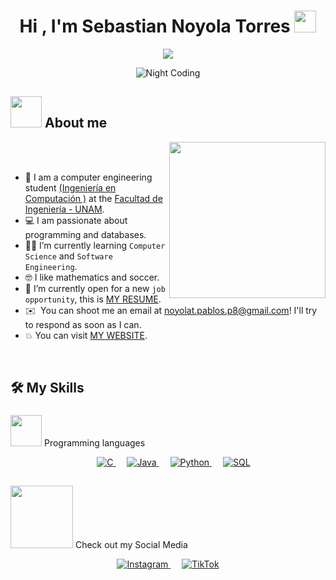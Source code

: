 <h1 align="center">Hi , I'm Sebastian Noyola Torres <img src="https://media.giphy.com/media/hvRJCLFzcasrR4ia7z/giphy.gif" width="35"></h1>
<p align="center">
  <a href="https://github.com/DenverCoder1/readme-typing-svg"><img src="https://readme-typing-svg.herokuapp.com?font=Time+New+Roman&color=%23C8BE25&size=25&center=true&vCenter=true&width=600&height=100&lines=Computer+Engineering+Student"></a>
</p>

<div align="center">
  <img alt="Night Coding" src="https://media.giphy.com/media/BPJmthQ3YRwD6QqcVD/giphy.gif?cid=790b7611345qxgxdk809v03uc1upnk4ekxffzskrk0796770&ep=v1_gifs_trending&rid=giphy.gif&ct=g">
</div>

## <picture><img src = "https://media.giphy.com/media/v1.Y2lkPTc5MGI3NjExZW8zd3B5eXdyeWc1cjc4bXI0cmZreHZsdjYyeXBic2N3ZGV0c2FwNSZlcD12MV9naWZzX3NlYXJjaCZjdD1n/Rr6J53cRIwdBS/giphy.gif" width = 50px></picture> About me

<picture> <img align="right" src="https://media.giphy.com/media/v1.Y2lkPTc5MGI3NjExOGY5YzBsb3EyNnJsYzMzZDc0MGd5MW16NjFxbWlpZGY3MWpmOTE1diZlcD12MV9naWZzX3NlYXJjaCZjdD1n/R57wFjQdyDaBq/giphy.gif" width = 250px></picture>

<br><br>

- :school: I am a computer engineering student [(Ingeniería en Computación
)](https://www.ingenieria.unam.mx/programas_academicos/licenciatura/computacion.php) at the [Facultad de Ingeniería - UNAM](https://www.ingenieria.unam.mx/).
- :computer: I am passionate about programming and databases.
- :student: I’m currently learning `Computer Science` and `Software Engineering`.
- :nerd_face: I like mathematics and soccer.
- :thinking: I’m currently open for a new `job opportunity`, this is [MY RESUME](http://lnkiy.in/Ahmed_Hossam_Resume).
- ✉️ &nbsp;You can shoot me an email at noyolat.pablos.p8@gmail.com! I'll try to respond as soon as I can.
- :boom: You can visit [MY WEBSITE](https://cutt.ly/Ahmed_Hossam_Website).
<br>

## 🛠️ My Skills

### <picture> 
<img src="https://github.com/7oSkaaa/7oSkaaa/blob/main/Images/Programming_Languages.gif?raw=true" width="50px">  
</picture> Programming languages

<p align="center"> 
  &emsp; 
  <a href="https://www.cprogramming.com/" target="_blank"> 
    <img alt="C" src="https://img.shields.io/badge/C%20-%232370ED.svg?style=plastic&logo=c&logoColor=white">
  </a> 
  &emsp;
  <a href="https://www.java.com" target="_blank"> 
    <img alt="Java" src="https://img.shields.io/badge/Java-%23007396.svg?style=plastic&logo=java&logoColor=white">
  </a>
  &emsp;
  <a href="https://www.python.org" target="_blank">
    <img alt="Python" src="https://img.shields.io/badge/Python%20-%2314354C.svg?style=plastic&logo=python&logoColor=white">
  </a>
  &emsp;
  <a href="https://www.mysql.com/" target="_blank">
    <img alt="SQL" src="https://img.shields.io/badge/SQL%20-%2300f.svg?style=plastic&logo=mysql&logoColor=white">
  </a>
</p>

## <picture> 
<img src="https://github.com/7oSkaaa/7oSkaaa/blob/main/Images/Connect-with-me.gif?raw=true" width="100px"> 
</picture> Check out my Social Media

<p align="center">
  <a href="https://www.instagram.com/sebas.nyt/">
    <img src="https://img.shields.io/badge/instagram-%23E4405F.svg?style=plastic&logo=instagram&logoColor=white" alt="Instagram"/>
  </a>
  &emsp;
  <a href="https://www.tiktok.com/@seebastiannyt">
    <img src="https://img.shields.io/badge/TikTok-%23000000.svg?style=plastic&logo=tiktok&logoColor=white" alt="TikTok"/>
  </a>
</p>


